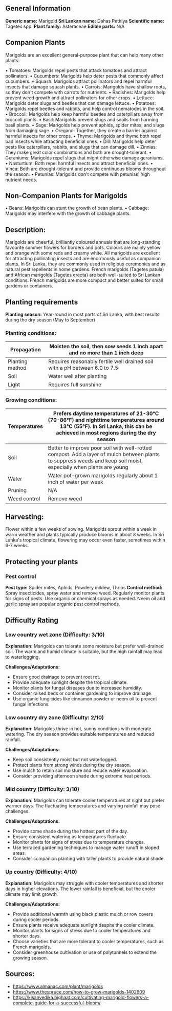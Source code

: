 ## General Information
**Generic name:** Marigold
**Sri Lankan name:** Dahas Pethiya
**Scientific name:** Tagetes spp.
**Plant family:** Asteraceae
**Edible parts:** N/A
## Companion Plants

Marigolds are an excellent general-purpose plant that can help many other plants:

• Tomatoes: Marigolds repel pests that attack tomatoes and attract pollinators.
• Cucumbers: Marigolds help deter pests that commonly affect cucumbers.
• Squash: Marigolds attract pollinators and repel harmful insects that damage squash plants.
• Carrots: Marigolds have shallow roots, so they don't compete with carrots for nutrients.
• Radishes: Marigolds help prevent weed growth and attract pollinators for other crops.
• Lettuce: Marigolds deter slugs and beetles that can damage lettuce.
• Potatoes: Marigolds repel beetles and rabbits, and help control nematodes in the soil.
• Broccoli: Marigolds help keep harmful beetles and caterpillars away from broccoli plants.
• Basil: Marigolds prevent slugs and snails from harming basil plants.
• Sage: Marigolds help prevent aphids, spider mites, and slugs from damaging sage.
• Oregano: Together, they create a barrier against harmful insects for other crops.
• Thyme: Marigolds and thyme both repel bad insects while attracting beneficial ones.
• Dill: Marigolds help deter pests like caterpillars, rabbits, and slugs that can damage dill.
• Zinnias: They make great color combinations and both are drought-tolerant.
• Geraniums: Marigolds repel slugs that might otherwise damage geraniums.
• Nasturtium: Both repel harmful insects and attract beneficial ones.
• Vinca: Both are drought-tolerant and provide continuous blooms throughout the season.
• Petunias: Marigolds don't compete with petunias' high nutrient needs.

## Non-Companion Plants for Marigolds

• Beans: Marigolds can stunt the growth of bean plants.
• Cabbage: Marigolds may interfere with the growth of cabbage plants.


## Description:
Marigolds are cheerful, brilliantly coloured annuals that are long-standing favourite summer flowers for borders and pots. Colours are mainly yellow and orange with some reds and creamy white. All marigolds are excellent for attracting pollinating insects and are enormously useful as companion plants. In Sri Lanka, they are commonly used in religious ceremonies and as natural pest repellents in home gardens. French marigolds (Tagetes patula) and African marigolds (Tagetes erecta) are both well-suited to Sri Lankan conditions. French marigolds are more compact and better suited for small gardens or containers.

## Planting requirements
**Planting season:** 
Year-round in most parts of Sri Lanka, with best results during the dry season (May to September)

### Planting conditions:
| **Propagation** | Moisten the soil, then sow seeds 1 inch apart and no more than 1 inch deep |
|----|----|
| Planting method | Requires reasonably fertile well drained soil with a pH between 6.0 to 7.5 |
| Soil | Water well after planting |
| Light | Requires full sunshine |

### Growing conditions:

| **Temperatures** | Prefers daytime temperatures of 21-30°C (70-86°F) and nighttime temperatures around 13°C (55°F). In Sri Lanka, this can be achieved in most regions during the dry season |
|----|----|
| Soil | Better to improve poor soil with well-rotted compost. Add a layer of mulch between plants to suppress weeds and keep soil moist, especially when plants are young |
| Water | Water pot-grown marigolds regularly about 1 inch of water per week |
| Pruning | N/A |
| Weed control | Remove weed |

## Harvesting:
Flower within a few weeks of sowing. Marigolds sprout within a week in warm weather and plants typically produce blooms in about 8 weeks. In Sri Lanka's tropical climate, flowering may occur even faster, sometimes within 6-7 weeks.

## Protecting your plants

### Pest control
**Pest type:** Spider mites, Aphids, Powdery mildew, Thrips
**Control method:** Spray insecticides, spray water and remove weed. Regularly monitor plants for signs of pests. Use organic or chemical sprays as needed. Neem oil and garlic spray are popular organic pest control methods.

## Difficulty Rating
### Low country wet zone (Difficulty: 3/10)
**Explanation:** Marigolds can tolerate some moisture but prefer well-drained soil. The warm and humid climate is suitable, but the high rainfall may lead to waterlogging.

**Challenges/Adaptations:**
- Ensure good drainage to prevent root rot.
- Provide adequate sunlight despite the tropical climate.
- Monitor plants for fungal diseases due to increased humidity.
- Consider raised beds or container gardening to improve drainage.
- Use organic fungicides like cinnamon powder or neem oil to prevent fungal infections.

### Low country dry zone (Difficulty: 2/10)
**Explanation:** Marigolds thrive in hot, sunny conditions with moderate watering. The dry season provides suitable temperatures and reduced rainfall.

**Challenges/Adaptations:**
- Keep soil consistently moist but not waterlogged.
- Protect plants from strong winds during the dry season.
- Use mulch to retain soil moisture and reduce water evaporation.
- Consider providing afternoon shade during extreme heat periods.

### Mid country (Difficulty: 3/10)
**Explanation:** Marigolds can tolerate cooler temperatures at night but prefer warmer days. The fluctuating temperatures and varying rainfall may pose challenges.

**Challenges/Adaptations:**
- Provide some shade during the hottest part of the day.
- Ensure consistent watering as temperatures fluctuate.
- Monitor plants for signs of stress due to temperature changes.
- Use terraced gardening techniques to manage water runoff in sloped areas.
- Consider companion planting with taller plants to provide natural shade.

### Up country (Difficulty: 4/10)
**Explanation:** Marigolds may struggle with cooler temperatures and shorter days in higher elevations. The lower rainfall is beneficial, but the cooler climate may limit growth.

**Challenges/Adaptations:**
- Provide additional warmth using black plastic mulch or row covers during cooler periods.
- Ensure plants receive adequate sunlight despite the cooler climate.
- Monitor plants for signs of stress due to cooler temperatures and shorter days.
- Choose varieties that are more tolerant to cooler temperatures, such as French marigolds.
- Consider greenhouse cultivation or use of polytunnels to extend the growing season.

## Sources:
- https://www.almanac.com/plant/marigolds
- https://www.thespruce.com/how-to-grow-marigolds-1402909
- https://kisanvedika.bighaat.com/cultivating-marigold-flowers-a-complete-guide-for-a-successful-bloom/

